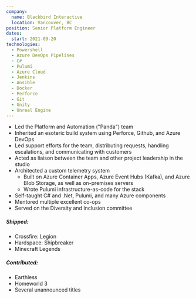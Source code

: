 ```yaml
---
company:
  name: Blackbird Interactive
  location: Vancouver, BC
position: Senior Platform Engineer
dates:
  start: 2021-09-20
technologies:
  - Powershell
  - Azure DevOps Pipelines
  - C#
  - Pulumi
  - Azure Cloud
  - Jenkins
  - Ansible
  - Docker
  - Perforce
  - Git
  - Unity
  - Unreal Engine
---
```


* Led the Platform and Automation ("Panda") team
* Inherited an esoteric build system using Perforce, Github, and Azure DevOps
* Led support efforts for the team, distributing requests, handling escalations, and communicating with customers
* Acted as liaison between the team and other project leadership in the studio
* Architected a custom telemetry system
  * Built on Azure Container Apps, Azure Event Hubs (Kafka), and Azure Blob Storage, as well as on-premises servers
  * Wrote Pulumi infrastructure-as-code for the stack
* Self-taught C# and .Net, Pulumi, and many Azure components
* Mentored multiple excellent co-ops
* Served on the Diversity and Inclusion committee

##### Shipped:

* Crossfire: Legion
* Hardspace: Shipbreaker
* Minecraft Legends

##### Contributed:

* Earthless
* Homeworld 3
* Several unannounced titles